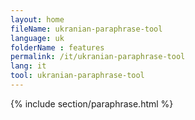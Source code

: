 ```yaml
---
layout: home
fileName: ukranian-paraphrase-tool
language: uk
folderName : features
permalink: /it/ukranian-paraphrase-tool
lang: it
tool: ukranian-paraphrase-tool
---
```

{% include section/paraphrase.html %}
